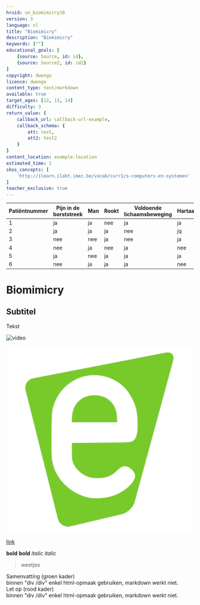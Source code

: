 ```yaml
---
hruid: un_biomimicry10
version: 3
language: nl
title: "Biomimicry"
description: "Biomimicry"
keywords: [""]
educational_goals: [
    {source: Source, id: id}, 
    {source: Source2, id: id2}
]
copyright: dwengo
licence: dwengo
content_type: text/markdown
available: true
target_ages: [12, 13, 14]
difficulty: 3
return_value: {
    callback_url: callback-url-example,
    callback_schema: {
        att: test,
        att2: test2
    }
}
content_location: example-location
estimated_time: 1
skos_concepts: [
    'http://ilearn.ilabt.imec.be/vocab/curr1/s-computers-en-systemen'
]
teacher_exclusive: true
---
```



| Patiëntnummer | Pijn in de borststreek | Man | Rookt | Voldoende lichaamsbeweging | Hartaanval |
|---------------|------------------------|-----|-------|----------------------------|------------|
| 1             | ja                     | ja  | nee   | ja                         | ja         |
| 2             | ja                     | ja  | ja    | nee                        | jq         |
| 3             | nee                    | nee | ja    | nee                        | ja         |
| 4             | nee                    | ja  | nee   | ja                         | nee        |
| 5             | ja                     | nee | ja    | ja                         | ja         |
| 6             | nee                    | ja  | ja    | ja                         | nee        |

# Biomimicry

## Subtitel

Tekst

![](@youtube/https://www.youtube.com/embed/EsYs4k41U6w "video")

![](embed/dwengo.png "afbeelding")

[link](embed/dwenguino_elektrischschema.pdf "pdf")

**bold** __bold__
*italic* _italic_

> weetjes

<div class="alert alert-box alert-success">
Samenvatting (groen kader)<br>
binnen "div /div" enkel html-opmaak gebruiken, markdown werkt niet. 
</div>

<div class="alert alert-box alert-danger">
Let op (rood kader)<br>
binnen "div /div" enkel html-opmaak gebruiken, markdown werkt niet. 
</div>
